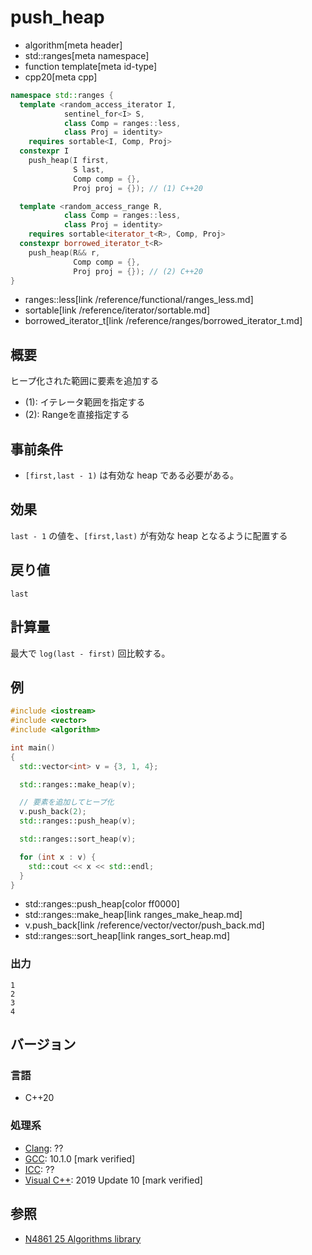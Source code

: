 # push_heap
* algorithm[meta header]
* std::ranges[meta namespace]
* function template[meta id-type]
* cpp20[meta cpp]

```cpp
namespace std::ranges {
  template <random_access_iterator I,
            sentinel_for<I> S,
            class Comp = ranges::less,
            class Proj = identity>
    requires sortable<I, Comp, Proj>
  constexpr I
    push_heap(I first,
              S last,
              Comp comp = {},
              Proj proj = {}); // (1) C++20

  template <random_access_range R,
            class Comp = ranges::less,
            class Proj = identity>
    requires sortable<iterator_t<R>, Comp, Proj>
  constexpr borrowed_iterator_t<R>
    push_heap(R&& r,
              Comp comp = {},
              Proj proj = {}); // (2) C++20
}
```
* ranges::less[link /reference/functional/ranges_less.md]
* sortable[link /reference/iterator/sortable.md]
* borrowed_iterator_t[link /reference/ranges/borrowed_iterator_t.md]

## 概要
ヒープ化された範囲に要素を追加する

- (1): イテレータ範囲を指定する
- (2): Rangeを直接指定する


## 事前条件
- `[first,last - 1)` は有効な heap である必要がある。


## 効果
`last - 1` の値を、`[first,last)` が有効な heap となるように配置する


## 戻り値
`last`


## 計算量
最大で `log(last - first)` 回比較する。


## 例
```cpp example
#include <iostream>
#include <vector>
#include <algorithm>

int main()
{
  std::vector<int> v = {3, 1, 4};

  std::ranges::make_heap(v);

  // 要素を追加してヒープ化
  v.push_back(2);
  std::ranges::push_heap(v);

  std::ranges::sort_heap(v);

  for (int x : v) {
    std::cout << x << std::endl;
  }
}
```
* std::ranges::push_heap[color ff0000]
* std::ranges::make_heap[link ranges_make_heap.md]
* v.push_back[link /reference/vector/vector/push_back.md]
* std::ranges::sort_heap[link ranges_sort_heap.md]

### 出力
```
1
2
3
4
```

## バージョン
### 言語
- C++20

### 処理系
- [Clang](/implementation.md#clang): ??
- [GCC](/implementation.md#gcc): 10.1.0 [mark verified]
- [ICC](/implementation.md#icc): ??
- [Visual C++](/implementation.md#visual_cpp): 2019 Update 10 [mark verified]

## 参照
- [N4861 25 Algorithms library](https://timsong-cpp.github.io/cppwp/n4861/algorithms)
